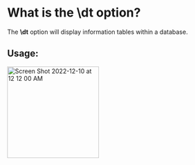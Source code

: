 # What is the \dt option? 

The **\dt** option will display information tables within a database. 


## Usage: 
<img width="212" alt="Screen Shot 2022-12-10 at 12 12 00 AM" src="https://user-images.githubusercontent.com/109105989/206830400-165ec410-2555-4f42-a3f9-d4805bbfcfe6.png">

